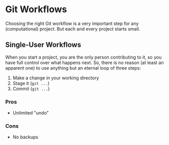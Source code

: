 # Git Workflows
Choosing the right Git workflow is a very important step for any (computational) project.
But each and every project starts small.

## Single-User Workflows
When you start a project, you are the only person contributing to it, so you have full control over what happens next.
So, there is no reason (at least an apparent one) to use anything but an eternal loop of three steps:

1. Make a change in your working directory
2. Stage it (`git ...`)
3. Commit (`git ...`)

### Pros
+ Unlimited "undo"

### Cons
- No backups


